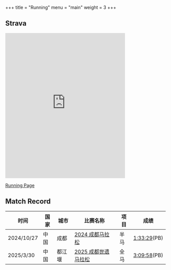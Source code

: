 +++
title = "Running"
menu = "main"
weight = 3
+++


## Strava

<iframe height="454" width="100%" style="max-width: 376px;" frameborder="0" allowtransparency="true" scrolling="no" src="https://www.strava.com/athletes/133976397/latest-rides/0ec249df684c38d032ac12906fd90ac29076c478"></iframe>

[Running Page](https://running.madcodelife.com)

## Match Record
<!-- markdownlint-disable MD013 -->
| 时间       | 国家 | 城市   | 比赛名称                                                                                                | 项目 | 成绩                                                                                            |
| ---------- | ---- | ------ | ------------------------------------------------------------------------------------------------------- | ---- | ----------------------------------------------------------------------------------------------- |
| 2024/10/27 | 中国 | 成都   | [2024 成都马拉松](https://assets.madcodelife.com/blog/2024/10/a0a707228e6ceb9b10dd682acc11b76d.JPG)     | 半马 | [1:33:29](https://assets.madcodelife.com/blog/2024/10/efc858b7e65e26cde389b90b147283e2.JPG)(PB) |
| 2025/3/30  | 中国 | 都江堰 | [2025 成都世遗马拉松](https://assets.madcodelife.com/blog/2025/03/880cefb43a1749e8f11bae352c59d18f.JPG) | 全马 | [3:09:58](https://assets.madcodelife.com/blog/2025/03/fa8dda461f265bfa2130ba04d32b4c95.jpg)(PB) |
